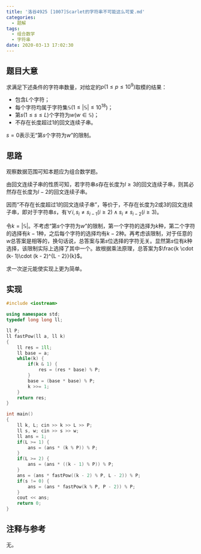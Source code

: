 ```yaml
---
title: '洛谷4925 [1007]Scarlet的字符串不可能这么可爱.md'
categories:
  - 题解
tags:
  - 组合数学
  - 字符串
date: 2020-03-13 17:02:30
---
```


## 题目大意

求满足下述条件的字符串数量，对给定的$p(1 \le p \le 10^9)$取模的结果：

- 包含$L$个字符；
- 每个字符均属于字符集$\mathbb{S}(1 \le \left|\mathbb{S}\right| \le 10^{18})$；
- 第$s(1 \le s \le L)$个字符为$w(w \in \mathbb{S})$；
- 不存在长度超过$1$的回文连续子串。

$s = 0$表示无“第$s$个字符为$w$”的限制。

## 思路

观察数据范围可知本题应为组合数学题。

由回文连续子串的性质可知，若字符串$s$存在长度为$l \ge 3$的回文连续子串，则其必然存在长度为$l - 2$的回文连续子串。

因而“不存在长度超过$1$的回文连续子串”，等价于，不存在长度为$2$或$3$的回文连续子串，即对于字符串$s$，有$\forall i, s_i \not= s_{i - 1} (i \ge 2) \wedge s_i \not= s_{i - 2}(i \ge 3)$。

令$k = \left|\mathbb{S}\right|$。不考虑“第$s$个字符为$w$”的限制，第一个字符的选择为$k$种，第二个字符的选择有$k - 1$种，之后每个字符的选择均有$k - 2$种。再考虑该限制，对于任意的$w$总答案是相等的，换句话说，总答案与第$s$位选择的字符无关。显然第$s$位有$k$种选择，该限制实际上选择了其中一个。故根据乘法原理，总答案为$\frac{k \cdot (k- 1)\cdot (k - 2)^{L - 2}}{k}$。

求一次逆元能使实现上更为简单。

## 实现

```c++
#include <iostream>

using namespace std;
typedef long long ll;

ll P;
ll fastPow(ll a, ll k)
{
	ll res = 1ll;
	ll base = a;
	while(k) {
		if(k & 1) {
			res = (res * base) % P;
		}
		base = (base * base) % P;
		k >>= 1;
	}
	return res;
}

int main()
{
	ll k, L; cin >> k >> L >> P;
	ll s, w; cin >> s >> w;
	ll ans = 1;
	if(L >= 1) {
		ans = (ans * (k % P)) % P;
	}
	if(L >= 2) {
		ans = (ans * ((k - 1) % P)) % P;
	}
	ans = (ans * fastPow((k - 2) % P, L - 2)) % P;
	if(s != 0) {
		ans = (ans * fastPow(k % P, P - 2)) % P;
	}
	cout << ans;
	return 0;
}
```

## 注释与参考

无。